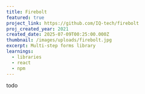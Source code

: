 ```yaml
---
title: Firebolt
featured: true
project_link: https://github.com/IQ-tech/firebolt
proj_created_year: 2021
created_date: 2025-07-09T00:25:00.000Z
thumbnail: /images/uploads/firebolt.jpg
excerpt: Multi-step forms library
learnings:
  - libraries
  - react
  - npm
---
```

todo
